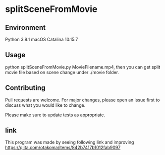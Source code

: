 # splitSceneFromMovie

## Environment
Python 3.8.1
macOS Catalina 10.15.7

## Usage
python splitSceneFromMovie.py MovieFilename.mp4, then you can get split movie file based on scene change under ./movie folder. 

## Contributing
Pull requests are welcome. For major changes, please open an issue first to discuss what you would like to change.

Please make sure to update tests as appropriate.

## link
This program was made by seeing following link and improving
https://qiita.com/otakoma/items/842b7417b1012fab9097